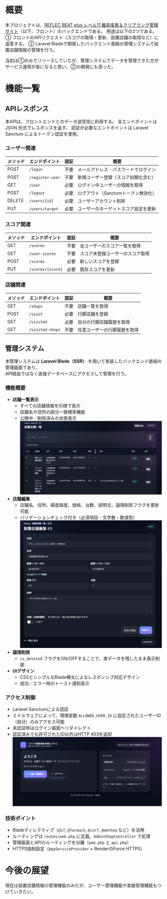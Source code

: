 # 概要

本プロジェクトは、[REFLEC BEAT plus レベル11 難易度表＆クリアランク管理サイト](https://rbplus-rank-manager.site)（以下、フロント）のバックエンドである。
用途は以下の2つである。
① フロントのAPIリクエスト（スコアの取得・更新、設置店舗の取得など）に返答する。
② Laravel Bladeで開発したバックエンド直結の管理システムで設置店舗情報の管理を行う。

当初は①のみでリリースしていたが、管理システムでデータを管理できた方がサービス運用が楽になると思い、②の開発にも至った。

# 機能一覧
## APIレスポンス
本APIは、フロントエンドとのデータ送受信に利用する。
全エンドポイントは JSON 形式でレスポンスを返す。
認証が必要なエンドポイントは Laravel Sanctum によるトークン認証を使用。

### ユーザー関連
| メソッド   | エンドポイント          | 認証 | 概要                    |
| ------ | ---------------- | -- | --------------------- |
| POST   | `/login`         | 不要 | メールアドレス・パスワードでログイン    |
| POST   | `/register-user` | 不要 | 新規ユーザー登録（スコア初期化含む）    |
| GET    | `/user`          | 必要 | ログイン中ユーザーの情報を取得       |
| POST   | `/logout`        | 必要 | ログアウト（Sanctumトークン無効化） |
| DELETE | `/users/{id}`    | 必要 | ユーザーアカウント削除           |
| PUT    | `/users/target`  | 必要 | ユーザーのターゲットスコア設定を更新    |

### スコア関連
| メソッド | エンドポイント           | 認証 | 概要               |
| ---- | ----------------- | -- | ---------------- |
| GET  | `/scores`         | 不要 | 全ユーザーのスコア一覧を取得   |
| GET  | `/user-scores`    | 不要 | スコア未登録ユーザーのスコア取得 |
| POST | `/scores`         | 必要 | 新しいスコアを登録        |
| PUT  | `/scores/{score}` | 必要 | 既存スコアを更新         |

### 店舗関連
| メソッド | エンドポイント          | 認証 | 概要             |
| ---- | ---------------- | -- | -------------- |
| GET  | `/shops`         | 不要 | 店舗一覧を取得        |
| POST | `/visit`         | 必要 | 行脚店舗を登録        |
| GET  | `/visited`       | 必要 | 自分の行脚店舗履歴を取得   |
| GET  | `/visited-shops` | 不要 | 任意ユーザーの行脚履歴を取得 |

## 管理システム
本管理システムは **Laravel Blade（SSR）** を用いて実装したバックエンド直結の管理画面であり、  
API経由ではなく直接データベースにアクセスして管理を行う。

### 機能概要
- **店舗一覧表示**  
  - すべての店舗情報をID順で表示  
  - 店舗名や住所の部分一致検索機能  
  - 公開中／削除済みの状態表示
![設置店舗一覧](./public/管理画面設置店舗一覧.png)
- **店舗編集**  
  - 店舗名、住所、緯度経度、価格、台数、説明文、論理削除フラグを更新可能  
  - バリデーションチェック付き（必須項目・文字数・数値型）
![設置店舗編集](./public/管理画面設置店舗編集.png)
- **論理削除**  
  - `is_deleted` フラグをON/OFFすることで、実データを残したまま表示制御
- **UIデザイン**  
  - CSSとシンプルなBlade構文によるレスポンシブ対応デザイン 
  - 成功／エラー時のトースト通知表示

### アクセス制御
- Laravel Sanctumによる認証
- ミドルウェアによって、環境変数 `ALLOWED_USER_ID` に設定されたユーザーID（自分）のみアクセス可能
- 未認証時はログイン画面へリダイレクト
- 認証済みでも許可されたID以外はHTTP 403を返却
![ログイン](./public/管理画面ログイン.png)

### 技術ポイント
- Bladeディレクティブ（`@if`, `@foreach`, `@csrf`, `@method` など）を活用
- ルーティングは `routes/web.php` に定義、`AdminShopController` で処理
- 管理画面とAPIのルーティングを分離（`web.php` と `api.php`）
- HTTPS強制設定（`AppServiceProvider` + RenderのForce HTTPS）

# 今後の展望
現在は設置店舗情報の管理機能のみだが、ユーザー管理機能や楽曲管理機能もつけていきたい。
